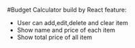 #Budget Calculator build by React
feature:
- User can add,edit,delete and clear item
- Show name and price of each item 
- Show total price of all item
